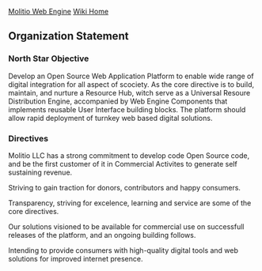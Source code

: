 [Molitio Web Engine](../../../README.md)
[Wiki Home](../Home.md)


## Organization Statement

### North Star Objective

Develop an Open Source Web Application Platform to enable wide range of digital integration for all aspect of scociety. As the core directive is to build, maintain, and nurture a Resource Hub, witch serve as a Universal Resoure Distribution Engine, accompanied by Web Engine Components that implements reusable User Interface building blocks. The platform should allow rapid deployment of turnkey web based digital solutions.

### Directives

Molitio LLC has a strong commitment to develop code Open Source code, and be the first customer of it in Commercial Activites to generate self sustaining revenue. 

Striving to gain traction for donors, contributors and happy consumers.

Transparency, striving for excelence, learning and service are some of the core directives.

Our solutions visioned to be available for commercial use on successfull releases of the platform, and an ongoing building follows.

Intending to provide consumers with high-quality digital tools and web solutions for improved internet presence.

